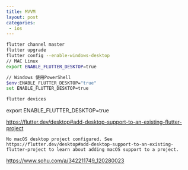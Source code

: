 ```yaml
---
title: MVVM
layout: post
categories:
 - ios
---
```



```sh
flutter channel master
flutter upgrade
flutter config --enable-windows-desktop
// MAC Linux
export ENABLE_FLUTTER_DESKTOP=true

// Windows 使用PowerShell
$env:ENABLE_FLUTTER_DESKTOP="true"
set ENABLE_FLUTTER_DESKTOP=true

flutter devices
```

export ENABLE_FLUTTER_DESKTOP=true

https://flutter.dev/desktop#add-desktop-support-to-an-existing-flutter-project


```
No macOS desktop project configured. See https://flutter.dev/desktop#add-desktop-support-to-an-existing-flutter-project to learn about adding macOS support to a project.
```

https://www.sohu.com/a/342211749_120280023